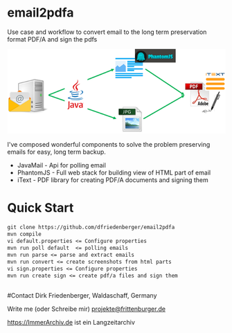 # email2pdfa
Use case and workflow to convert email to the long term preservation format PDF/A and sign the pdfs

![email2pdfa](https://raw.githubusercontent.com/dfriedenberger/email2pdfa/master/email2pdfa.png)

I've composed wonderful components to solve the problem preserving emails for easy, long term backup.

- JavaMail  - Api for polling email
- PhantomJS - Full web stack for building view of HTML part of email
- iText - PDF library for creating PDF/A documents and signing them



# Quick Start

```
git clone https://github.com/dfriedenberger/email2pdfa
mvn compile
vi default.properties <= Configure properties
mvn run poll default  <= polling emails
mvn run parse <= parse and extract emails       
mvn run convert <= create screenshots from html parts 
vi sign.properties <= Configure properties
mvn run create sign <= create pdf/a files and sign them
```


## 



#Contact
Dirk Friedenberger, Waldaschaff, Germany

Write me (oder Schreibe mir)
projekte@frittenburger.de

https://ImmerArchiv.de ist ein Langzeitarchiv

